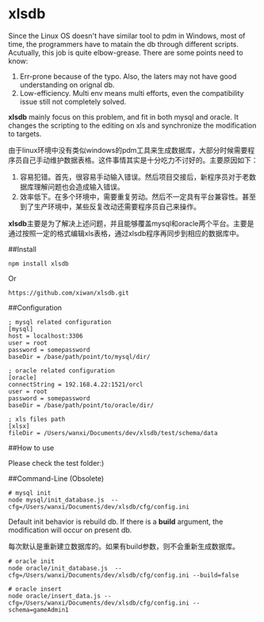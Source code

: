 # xlsdb

Since the Linux OS doesn't have similar tool to pdm in Windows, most of time, the programmers have to matain the db through different scripts. Acutually, this job is quite elbow-grease. There are some points need to know:

1. Err-prone because of the typo. Also, the laters may not have good understanding on orignal db.
2. Low-efficiency. Multi env means multi efforts, even the compatibility issue still not completely solved.

**xlsdb** mainly focus on this problem, and fit in both mysql and oracle. It changes the scripting to the editing on xls and synchronize the modification to targets.

由于linux环境中没有类似windows的pdm工具来生成数据库，大部分时候需要程序员自己手动维护数据表格。这件事情其实是十分吃力不讨好的。主要原因如下：

1. 容易犯错。首先，很容易手动输入错误。然后项目交接后，新程序员对于老数据库理解问题也会造成输入错误。
2. 效率低下。在多个环境中，需要重复劳动。然后不一定具有平台兼容性。甚至到了生产环境中，某些反复改动还需要程序员自己来操作。

**xlsdb**主要是为了解决上述问题，并且能够覆盖mysql和oracle两个平台。主要是通过按照一定的格式编辑xls表格，通过xlsdb程序再同步到相应的数据库中。


##Install

	npm install xlsdb

Or

	https://github.com/xiwan/xlsdb.git

##Configuration

	; mysql related configuration
	[mysql]
	host = localhost:3306
	user = root
	password = somepassword
	baseDir = /base/path/point/to/mysql/dir/

	; oracle related configuration
	[oracle]
	connectString = 192.168.4.22:1521/orcl
	user = root
	password = somepassword
	baseDir = /base/path/point/to/oracle/dir/

	; xls files path
	[xlsx]
	fileDir = /Users/wanxi/Documents/dev/xlsdb/test/schema/data
	
##How to use

Please check the test folder:)


##Command-Line (Obsolete)

	# mysql init
	node mysql/init_database.js  --cfg=/Users/wanxi/Documents/dev/xlsdb/cfg/config.ini 


Default init behavior is rebuild db. If there is a **build** argument, the modification will occur on present db. 

每次默认是重新建立数据库的。如果有build参数，则不会重新生成数据库。

	# oracle init
	node oracle/init_database.js  --cfg=/Users/wanxi/Documents/dev/xlsdb/cfg/config.ini --build=false

	# oracle insert
	node oracle/insert_data.js --cfg=/Users/wanxi/Documents/dev/xlsdb/cfg/config.ini --schema=gameAdmin1
	
